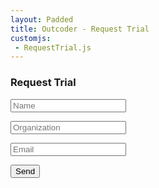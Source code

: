 ```yaml
---
layout: Padded
title: Outcoder - Request Trial
customjs:
 - RequestTrial.js
---
```


<div class="col-lg-6">
<div class="contact-form-cont">
<h3>Request Trial</h3>
<form action="https://formspree.io/f/xknywobb" method="post">
    <input type="text" name="name" class="form-control" placeholder="Name" />
    <p class="help-block"></p>
    <input type="text" name="Organization" class="form-control" placeholder="Organization" />
    <p class="help-block"></p>
    <input type="email" name="_replyto" id="email" class="form-control" placeholder="Email" required/>
    <input type="hidden" name="_next" value="http://outcoder.com/Products/RequestTrial/FormSubmitted/" />
    <input type="hidden" name="_subject" value="Request Trial" />
    <input type="hidden" name="_format" value="plain" />
    <input type="text" name="_gotcha" style="display:none" />
    <input type="hidden" name="ProductId" id="ProductId" />
    <p class="help-block"></p>
    <input type="submit" value="Send" id="validate" class="btn btn-primary btn-xl" />
</form>
</div>
</div>

<h2 id='result'></h2>